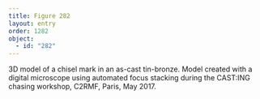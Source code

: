 ```yaml
---
title: Figure 282
layout: entry
order: 1282
object:
  - id: "282"
---
```


3D model of a chisel mark in an as-cast tin-bronze. Model created with a digital microscope using automated focus stacking during the CAST:ING chasing workshop, C2RMF, Paris, May 2017.
